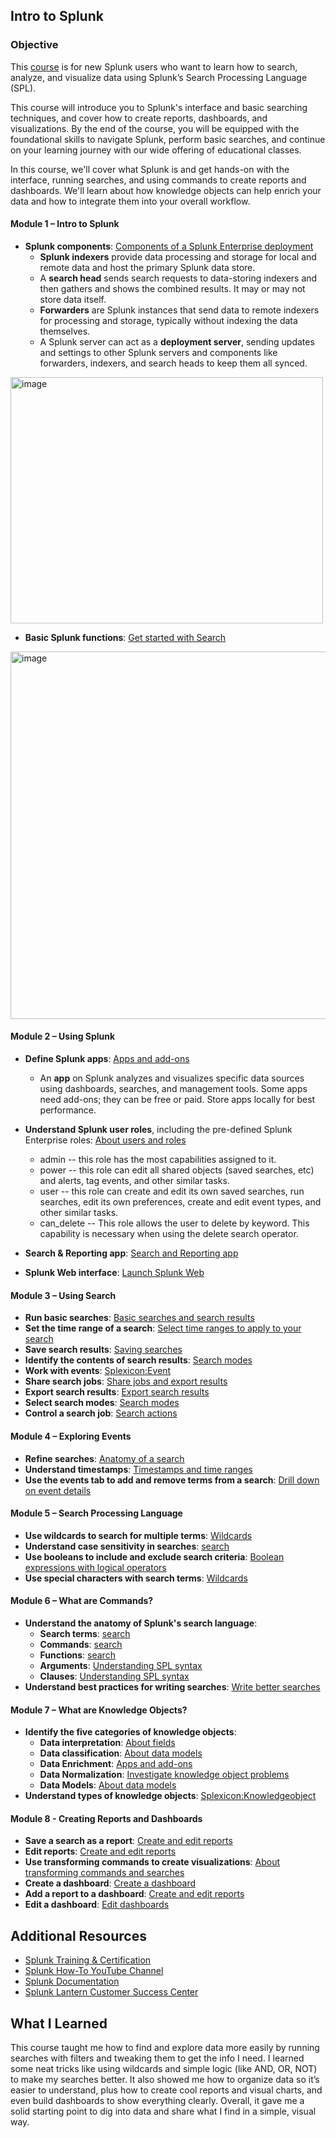 ## Intro to Splunk

### Objective

This [course](https://www.splunk.com/en_us/pdfs/training/intro-to-splunk-course-description.pdf) is for new Splunk users who want to learn how to search, analyze, and visualize data using Splunk’s
Search Processing Language (SPL).

This course will introduce you to Splunk's interface and basic searching techniques, and cover how to create reports,
dashboards, and visualizations. By the end of the course, you will be equipped with the foundational skills to navigate
Splunk, perform basic searches, and continue on your learning journey with our wide offering of educational classes.

In this course, we'll cover what Splunk is and get hands-on with the interface, running searches, and using commands to create reports and dashboards. We'll learn about how knowledge objects can help enrich your data and how to integrate them into your overall workflow.

#### Module 1 – Intro to Splunk
- **Splunk components**: [Components of a Splunk Enterprise deployment](https://docs.splunk.com/Documentation/Splunk/9.4.1/Capacity/ComponentsofaSplunkEnterprisedeployment)
  - **Splunk indexers** provide data processing and storage for local and remote data and host the primary Splunk data store.
  - A **search head** sends search requests to data-storing indexers and then gathers and shows the combined results. It may or may not store data itself.
  - **Forwarders** are Splunk instances that send data to remote indexers for processing and storage, typically without indexing the data themselves.
  - A Splunk server can act as a **deployment server**, sending updates and settings to other Splunk servers and components like forwarders, indexers, and search heads to keep them all synced.

<img width="500" height="394" alt="image" src="https://github.com/user-attachments/assets/10c615bd-17d9-4555-b9d5-6c941d524747" />

- **Basic Splunk functions**: [Get started with Search](https://docs.splunk.com/Documentation/Splunk/latest/Search/GetstartedwithSearch)

<img width="600" height="588" alt="image" src="https://github.com/user-attachments/assets/6a32d870-f2ee-445f-9da0-11c9bbb014dd" />

#### Module 2 – Using Splunk
- **Define Splunk apps**: [Apps and add-ons](https://docs.splunk.com/Documentation/Splunk/9.3.2/Admin/Whatsanapp)
	- An **app** on Splunk analyzes and visualizes specific data sources using dashboards, searches, and management tools. Some apps need add-ons; they can be free or paid. Store apps locally for best performance.
- **Understand Splunk user roles**, including the pre-defined Splunk Enterprise roles: [About users and roles](https://docs.splunk.com/Documentation/Splunk/9.3.2/Admin/Aboutusersandroles)
	- admin -- this role has the most capabilities assigned to it.
    - power -- this role can edit all shared objects (saved searches, etc) and alerts, tag events, and other similar tasks.
    - user -- this role can create and edit its own saved searches, run searches, edit its own preferences, create and edit event types, and other similar tasks.
    - can_delete -- This role allows the user to delete by keyword. This capability is necessary when using the delete search operator.

- **Search & Reporting app**: [Search and Reporting app](https://docs.splunk.com/Documentation/Splunk/9.3.3/Admin/Thedefaultapps)
- **Splunk Web interface**: [Launch Splunk Web](https://docs.splunk.com/Documentation/SplunkCloud/latest/SearchTutorial/StartSplunk)

#### Module 3 – Using Search
- **Run basic searches**: [Basic searches and search results](https://docs.splunk.com/Documentation/SplunkCloud/9.3.2408/SearchTutorial/Startsearching)
- **Set the time range of a search**: [Select time ranges to apply to your search](https://docs.splunk.com/Documentation/Splunk/9.4.0/Search/Selecttimerangestoapply)
- **Save search results**: [Saving searches](https://docs.splunk.com/Documentation/Splunk/latest/Search/Savingsearches)
- **Identify the contents of search results**: [Search modes](https://docs.splunk.com/Documentation/Splunk/9.0.0/Search/Changethesearchmode)
- **Work with events**: [Splexicon:Event](https://docs.splunk.com/Splexicon:Event)
- **Share search jobs**: [Share jobs and export results](https://docs.splunk.com/Documentation/Splunk/9.4.0/Search/SavingandsharingjobsinSplunkWeb)
- **Export search results**: [Export search results](https://docs.splunk.com/Documentation/Splunk/9.4.2/Search/Exportsearchresults)
- **Select search modes**: [Search modes](https://docs.splunk.com/Documentation/Splunk/9.0.0/Search/Changethesearchmode)
- **Control a search job**: [Search actions](https://docs.splunk.com/Documentation/Splunk/9.0.5/Search/Performsearchactions)

#### Module 4 – Exploring Events
- **Refine searches**: [Anatomy of a search](https://docs.splunk.com/Documentation/Splunk/9.4.2/Search/Aboutsearchlanguagesyntax)
- **Understand timestamps**: [Timestamps and time ranges](https://docs.splunk.com/Documentation/SCS/latest/Search/Timestampsandtimeranges)
- **Use the events tab to add and remove terms from a search**: [Drill down on event details](https://docs.splunk.com/Documentation/Splunk/9.4.0/Search/Drilldownoneventdetails)

#### Module 5 – Search Processing Language
- **Use wildcards to search for multiple terms**: [Wildcards](https://docs.splunk.com/Documentation/Splunk/9.4.2/Search/Wildcards)
- **Understand case sensitivity in searches**: [search](https://docs.splunk.com/Documentation/Splunk/9.4.0/SearchReference/Search)
- **Use booleans to include and exclude search criteria**: [Boolean expressions with logical operators](https://docs.splunk.com/Documentation/Splunk/9.1.0/Search/Booleanexpressions)
- **Use special characters with search terms**: [Wildcards](https://docs.splunk.com/Documentation/Splunk/9.4.2/Search/Wildcards)

#### Module 6 – What are Commands?
- **Understand the anatomy of Splunk's search language**:
  - **Search terms**: [search](https://docs.splunk.com/Documentation/Splunk/9.4.0/SearchReference/Search)
  - **Commands**: [search](https://docs.splunk.com/Documentation/Splunk/9.4.2/SearchReference/Search)
  - **Functions**: [search](https://docs.splunk.com/Documentation/Splunk/9.4.2/SearchReference/Search)
  - **Arguments**: [Understanding SPL syntax](https://docs.splunk.com/Documentation/Splunk/9.3.2/SearchReference/UnderstandingSPLsyntax)
  - **Clauses**: [Understanding SPL syntax](https://docs.splunk.com/Documentation/Splunk/9.4.0/SearchReference/UnderstandingSPLsyntax)
- **Understand best practices for writing searches**: [Write better searches](https://docs.splunk.com/Documentation/Splunk/latest/Search/Writebettersearches)

#### Module 7 – What are Knowledge Objects?
- **Identify the five categories of knowledge objects**:
  - **Data interpretation**: [About fields](https://docs.splunk.com/Documentation/Splunk/9.4.2/Knowledge/Aboutfields)
  - **Data classification**: [About data models](https://docs.splunk.com/Documentation/Splunk/9.4.2/Knowledge/Aboutdatamodels)
  - **Data Enrichment**: [Apps and add-ons](https://docs.splunk.com/Documentation/Splunk/9.3.2/Admin/Whatsanapp)
  - **Data Normalization**: [Investigate knowledge object problems](https://docs.splunk.com/Documentation/Splunk/9.3.1/InheritedDeployment/Searchesandknowledgeobjects)
  - **Data Models**: [About data models](https://docs.splunk.com/Documentation/Splunk/9.4.2/Knowledge/Aboutdatamodels)
- **Understand types of knowledge objects**: [Splexicon:Knowledgeobject](https://docs.splunk.com/Splexicon:Knowledgeobject)

#### Module 8 - Creating Reports and Dashboards
- **Save a search as a report**: [Create and edit reports](https://docs.splunk.com/Documentation/Splunk/latest/Report/Createandeditreports)
- **Edit reports**: [Create and edit reports](https://docs.splunk.com/Documentation/Splunk/9.4.0/Report/Createandeditreports)
- **Use transforming commands to create visualizations**: [About transforming commands and searches](https://docs.splunk.com/Documentation/Splunk/9.4.0/Search/Aboutreportingcommands)
- **Create a dashboard**: [Create a dashboard](https://docs.splunk.com/Documentation/SplunkCloud/latest/Viz/CreateDashboards)
- **Add a report to a dashboard**: [Create and edit reports](https://docs.splunk.com/Documentation/Splunk/latest/Report/Createandeditreports)
- **Edit a dashboard**: [Edit dashboards](https://docs.splunk.com/Documentation/SplunkCloud/latest/Viz/DashboardEditor)

## Additional Resources

- [Splunk Training & Certification](https://www.splunk.com/en_us/training.html)
- [Splunk How-To YouTube Channel](https://www.youtube.com/channel/UCjwOFZzLPnji1EstaVyyvAw)
- [Splunk Documentation](https://docs.splunk.com/Documentation)
- [Splunk Lantern Customer Success Center](https://lantern.splunk.com/)

## What I Learned

This course taught me how to find and explore data more easily by running searches with filters and tweaking them to get the info I need. I learned some neat tricks like using wildcards and simple logic (like AND, OR, NOT) to make my searches better. It also showed me how to organize data so it’s easier to understand, plus how to create cool reports and visual charts, and even build dashboards to show everything clearly. Overall, it gave me a solid starting point to dig into data and share what I find in a simple, visual way.
